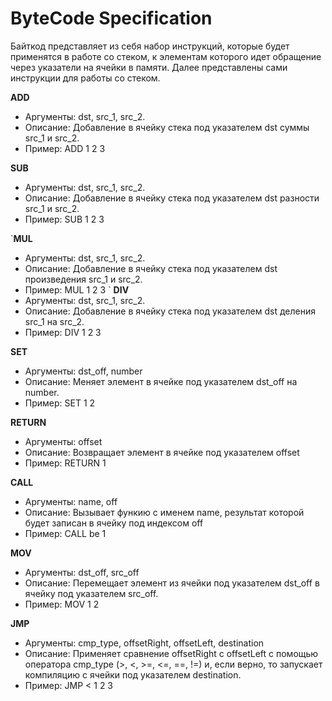 # ByteCode Specification
Байткод представляет из себя набор инструкций, которые будет применятся в работе со стеком, к элементам которого идет обращение через указатели на ячейки в памяти. Далее представлены сами инструкции для работы со стеком.

**ADD**
- Аргументы: dst, src_1, src_2.
- Описание: Добавление в ячейку стека под указателем dst суммы src_1 и src_2.
- Пример: ADD 1 2 3

**SUB**
- Аргументы: dst, src_1, src_2.
- Описание: Добавление в ячейку стека под указателем dst разности src_1 и src_2.
- Пример: SUB 1 2 3

`**MUL**
- Аргументы: dst, src_1, src_2.
- Описание: Добавление в ячейку стека под указателем dst произведения src_1 и src_2.
- Пример: MUL 1 2 3
`
**DIV**
- Аргументы: dst, src_1, src_2.
- Описание: Добавление в ячейку стека под указателем dst деления src_1 на src_2.
- Пример: DIV 1 2 3

**SET**
- Аргументы: dst_off, number
- Описание: Меняет элемент в ячейке под указателем dst_off на number.
- Пример: SET 1 2

**RETURN**
- Аргументы: offset
- Описание: Возвращает элемент в ячейке под указателем offset
- Пример: RETURN 1

**CALL**
- Аргументы: name, off
- Описание: Вызывает функию с именем name, результат которой будет записан в ячейку под индексом off
- Пример: CALL be 1

**MOV**
- Аргументы: dst_off, src_off
- Описание: Перемещает элемент из ячейки под указателем dst_off в ячейку под указателем src_off.
- Пример: MOV 1 2

**JMP**
- Аргументы: cmp_type, offsetRight, offsetLeft, destination
- Описание: Применяет сравнение offsetRight с offsetLeft с помощью оператора cmp_type (>, <, >=, <=, ==, !=) и, если верно, то запускает компиляцию с ячейки под указателем destination.
- Пример: JMP < 1 2 3

